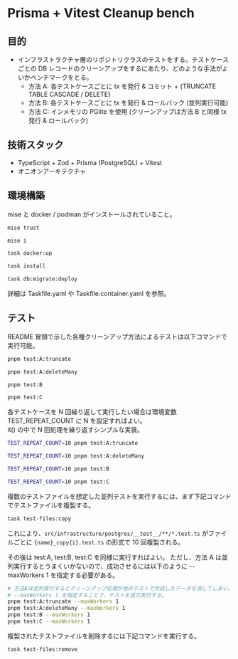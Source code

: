 # Prisma + Vitest Cleanup bench

## 目的
- インフラストラクチャ層のリポジトリクラスのテストをする。テストケースごとの DB レコードのクリーンアップをするにあたり、どのような手法がよいかベンチマークをとる。
    - 方法 A: 各テストケースごとに tx を発行 & コミット + {TRUNCATE TABLE CASCADE / DELETE}
    - 方法 B: 各テストケースごとに tx を発行 & ロールバック (並列実行可能)
    - 方法 C: インメモリの PGlite を使用 (クリーンアップは方法 B と同様 tx 発行 & ロールバック)

## 技術スタック
- TypeScript + Zod + Prisma (PostgreSQL) + Vitest
- オニオンアーキテクチャ

## 環境構築

mise と docker / podman がインストールされていること。

```bash
mise trust

mise i

task docker:up

task install

task db:migrate:deploy
```

詳細は Taskfile.yaml や Taskfile.container.yaml を参照。

## テスト

README 冒頭で示した各種クリーンアップ方法によるテストは以下コマンドで実行可能。

```bash
pnpm test:A:truncate

pnpm test:A:deleteMany

pnpm test:B

pnpm test:C
```

各テストケースを N 回繰り返して実行したい場合は環境変数 TEST_REPEAT_COUNT に N を設定すればよい。 \
it() の中で N 回処理を繰り返すシンプルな実装。

```bash
TEST_REPEAT_COUNT=10 pnpm test:A:truncate

TEST_REPEAT_COUNT=10 pnpm test:A:deleteMany

TEST_REPEAT_COUNT=10 pnpm test:B

TEST_REPEAT_COUNT=10 pnpm test:C
```

複数のテストファイルを想定した並列テストを実行するには、まず下記コマンドでテストファイルを複製する。

```bash
task test-files:copy
```

これにより、`src/infrastructure/postgres/__test__/**/*.test.ts` がファイルごとに `{name}_copy{i}.test.ts` の形式で 10 回複製される。

その後は test:A, test:B, test:C を同様に実行すればよい。
ただし、方法 A は並列実行するとうまくいかないので、成功させるには以下のように --maxWorkers 1 を指定する必要がある。

```bash
# 方法Aは並列実行するとクリーンアップ処理が他のテストで作成したデータを消してしまい、テストが失敗する。
# --maxWorkers 1 を指定することで、テストを逐次実行する。
pnpm test:A:truncate --maxWorkers 1
pnpm test:A:deleteMany --maxWorkers 1
pnpm test:B --maxWorkers 1
pnpm test:C --maxWorkers 1
```

複製されたテストファイルを削除するには下記コマンドを実行する。

```bash
task test-files:remove
```
